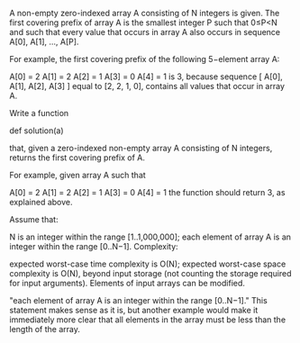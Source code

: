 A non-empty zero-indexed array A consisting of N integers is given. The first covering prefix of array A is the smallest integer P such that 0≤P<N and such that every value that occurs in array A also occurs in sequence A[0], A[1], ..., A[P].

For example, the first covering prefix of the following 5−element array A:

A[0] = 2
A[1] = 2
A[2] = 1
A[3] = 0
A[4] = 1
is 3, because sequence [ A[0], A[1], A[2], A[3] ] equal to [2, 2, 1, 0], contains all values that occur in array A.

Write a function

def solution(a)

that, given a zero-indexed non-empty array A consisting of N integers, returns the first covering prefix of A.

For example, given array A such that

A[0] = 2
A[1] = 2
A[2] = 1
A[3] = 0
A[4] = 1
the function should return 3, as explained above.

Assume that:

N is an integer within the range [1..1,000,000];
each element of array A is an integer within the range [0..N−1].
Complexity:

expected worst-case time complexity is O(N);
expected worst-case space complexity is O(N), beyond input storage (not counting the storage required for input arguments).
Elements of input arrays can be modified.


"each element of array A is an integer within the range [0..N−1]." This statement makes sense as it is, but another example would make it immediately more clear that all elements in the array must be less than the length of the array.